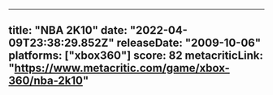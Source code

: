 
---
title: "NBA 2K10"
date: "2022-04-09T23:38:29.852Z"
releaseDate: "2009-10-06"
platforms: ["xbox360"]
score: 82
metacriticLink: "https://www.metacritic.com/game/xbox-360/nba-2k10"
---
